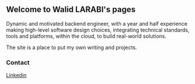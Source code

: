 ## Welcome to Walid LARABI's pages

Dynamic and motivated backend engineer, with a year and half experience making high-level software design choices, integrating technical standards, tools and platforms,
within the cloud, to build real-world solutions. 

The site is a place to put my own writing and projects.


### Contact

[Linkedin](https://www.linkedin.com/in/larabi/)
